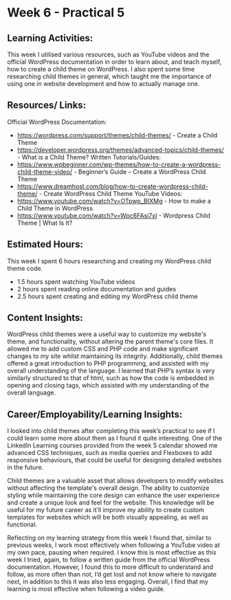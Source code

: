 # Week 6 - Practical 5

## Learning Activities:
This week I utilised various resources, such as YouTube videos and the official WordPress documentation in order to learn about, and teach myself, how to create a child theme on WordPress. I also spent some time researching child themes in general, which taught me the importance of using one in website development and how to actually manage one.

## Resources/ Links:
Official WordPress Documentation:
-	https://wordpress.com/support/themes/child-themes/ - Create a Child Theme
-	https://developer.wordpress.org/themes/advanced-topics/child-themes/ - What is a Child Theme?
Written Tutorials/Guides:
-	https://www.wpbeginner.com/wp-themes/how-to-create-a-wordpress-child-theme-video/ - Beginner’s Guide – Create a WordPress Child Theme
-	https://www.dreamhost.com/blog/how-to-create-wordpress-child-theme/ - Create WordPress Child Theme
YouTube Videos:
-	https://www.youtube.com/watch?v=OTpwp_BIXMg - How to make a Child Theme in WordPress
-	https://www.youtube.com/watch?v=Wpc6FAsi7xI - Wordpress Child Theme | What Is It?

## Estimated Hours:
This week I spent 6 hours researching and creating my WordPress child theme code.
-	1.5 hours spent watching YouTube videos
-	2 hours spent reading online documentation and guides
-	2.5 hours spent creating and editing my WordPress child theme

## Content Insights:
WordPress child themes were a useful way to customize my website's theme, and functionality, without altering the parent theme's core files. It allowed me to add custom CSS and PHP code and make significant changes to my site whilst maintaining its integrity. Additionally, child themes offered a great introduction to PHP programming, and assisted with my overall understanding of the language. I learned that PHP’s syntax is very similarly structured to that of html, such as how the code is embedded in opening and closing tags, which assisted with my understanding of the overall language.
## Career/Employability/Learning Insights:
I looked into child themes after completing this week’s practical to see if I could learn some more about them as I found it quite interesting. One of the LinkedIn Learning courses provided from the week 5 calendar showed me advanced CSS techniques, such as media queries and Flexboxes to add responsive behaviours, that could be useful for designing detailed websites in the future.

Child themes are a valuable asset that allows developers to modify websites without affecting the template's overall design. The ability to customize styling while maintaining the core design can enhance the user experience and create a unique look and feel for the website. This knowledge will be useful for my future career as it’ll improve my ability to create custom templates for websites which will be both visually appealing, as well as functional.

Reflecting on my learning strategy from this week I found that, similar to previous weeks, I work most effectively when following a YouTube video at my own pace, pausing when required. I know this is most effective as this week I tried, again, to follow a written guide from the official WordPress documentation. However, I found this to more difficult to understand and follow, as more often than not, I’d get lost and not know where to navigate next, in addition to this it was also less engaging. Overall, I find that my learning is most effective when following a video guide.


